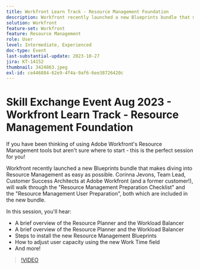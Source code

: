 ```yaml
---
title: Workfront Learn Track - Resource Management Foundation
description: Workfront recently launched a new Blueprints bundle that makes diving into Resource Management as easy as possible.   A brief overview of the Resource Planner and the Workload Balancer  Steps to install the new Resource Management Blueprints
solution: Workfront
feature-set: Workfront
feature: Resource Management
role: User
level: Intermediate, Experienced
doc-type: Event
last-substantial-update: 2023-10-27
jira: KT-14152
thumbnail: 3424863.jpeg
exl-id: ce446884-62e9-4f4a-9af6-6ee38726420c
---
```

# Skill Exchange Event Aug 2023 - Workfront Learn Track - Resource Management Foundation

If you have been thinking of using Adobe Workfront's Resource Management tools but aren't sure where to start - this is the perfect session for you!

Workfront recently launched a new Blueprints bundle that makes diving into Resource Management as easy as possible. Corinna Jevons, Team Lead, Customer Success Architects at Adobe Workfront (and a former customer!), will walk through the "Resource Management Preparation Checklist" and the "Resource Management User Preparation", both which are included in the new bundle.

In this session, you'll hear:

* A brief overview of the Resource Planner and the Workload Balancer
* A brief overview of the Resource Planner and the Workload Balancer
* Steps to install the new Resource Management Blueprints
* How to adjust user capacity using the new Work Time field
* And more!

>[!VIDEO](https://video.tv.adobe.com/v/3424863/?learn=on)
